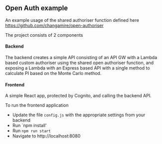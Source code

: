 ## Open Auth example
An example usage of the shared authoriser function defined here https://github.com/changamire/open-authoriser

The project consists of 2 components

#### Backend
The backend creates a simple API consisting of an API GW
with a Lambda based custom authoriser using the shared open authoriser 
function, and exposing a Lambda with an Express based API
with a single method to calculate PI based on the Monte Carlo
method.

#### Frontend
A simple React app, protected by Cognito, and calling the backend API.

To run the frontend application
 - Update the file `config.js` with the appropriate settings from your backend
 - Run `npm install'
 - Run `npm run start`
 - Navigate to http://localhost:8080